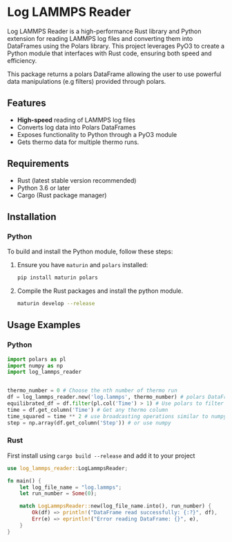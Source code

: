 # Log LAMMPS Reader

Log LAMMPS Reader is a high-performance Rust library and Python extension for reading LAMMPS log files and converting them into DataFrames using the Polars library. This project leverages PyO3 to create a Python module that interfaces with Rust code, ensuring both speed and efficiency.

This package returns a polars DataFrame allowing the user to use powerful data manipulations (e.g filters) provided through polars.

## Features

- **High-speed** reading of LAMMPS log files
- Converts log data into Polars DataFrames
- Exposes functionality to Python through a PyO3 module
- Gets thermo data for multiple thermo runs.

## Requirements

- Rust (latest stable version recommended)
- Python 3.6 or later
- Cargo (Rust package manager)

## Installation

### Python

To build and install the Python module, follow these steps:


1. Ensure you have `maturin` and `polars` installed:

   ```bash
   pip install maturin polars
   ```

2. Compile the Rust packages and install the python module.

    ```bash
    maturin develop --release
    ```

## Usage Examples

### Python
```python
import polars as pl
import numpy as np
import log_lammps_reader


thermo_number = 0 # Choose the nth number of thermo run
df = log_lammps_reader.new('log.lammps', thermo_number) # polars DataFrame
equilibrated_df = df.filter(pl.col('Time') > 1) # Use polars to filter data.
time = df.get_column('Time') # Get any thermo column
time_squared = time ** 2 # use broadcasting operations similar to numpy
step = np.array(df.get_column('Step')) # or use numpy
```

### Rust

First install using `cargo build --release` and add it to your project
```rust
use log_lammps_reader::LogLammpsReader;

fn main() {
    let log_file_name = "log.lammps";
    let run_number = Some(0);

    match LogLammpsReader::new(log_file_name.into(), run_number) {
        Ok(df) => println!("DataFrame read successfully: {:?}", df),
        Err(e) => eprintln!("Error reading DataFrame: {}", e),
    }
}
```

